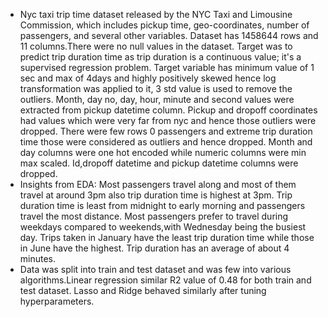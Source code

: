 * Nyc taxi trip time dataset released by the NYC Taxi and Limousine Commission, which includes pickup time, geo-coordinates, number of passengers, and several other variables. Dataset has 1458644 rows and 11 columns.There were no null values in the dataset. Target was to predict trip duration time as trip duration is a continuous value; it's a supervised regression problem. Target variable has minimum value of 1 sec and max of 4days and highly positively skewed hence log transformation was applied to it, 3 std value is used to remove the outliers. Month, day no, day, hour, minute and second values were extracted from pickup datetime column. Pickup and dropoff coordinates had values which were very far from nyc and hence those outliers were dropped. There were few rows 0 passengers and extreme trip duration time those were considered as outliers and hence dropped. Month and day columns were one hot encoded while numeric columns were min max scaled. Id,dropoff datetime and pickup datetime columns were dropped. 
* Insights from EDA: Most passengers travel along and most of them travel at around 3pm also trip duration time is highest at 3pm. Trip duration time is least from midnight to early morning and passengers travel the most distance. Most passengers prefer to travel during weekdays compared to weekends,with Wednesday being the busiest day. Trips taken in January have the least trip duration time while those in June have the highest. Trip duration has an average of about 4 minutes. 
* Data was split into train and test dataset and was few into various algorithms.Linear regression similar R2 value of 0.48 for both train and test dataset. Lasso and Ridge behaved similarly after tuning hyperparameters. 
